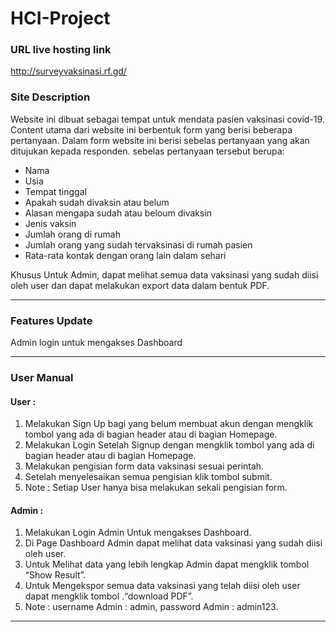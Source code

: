 # HCI-Project

### URL live hosting link
http://surveyvaksinasi.rf.gd/
<br>

### Site Description
Website ini dibuat sebagai tempat untuk mendata pasien vaksinasi covid-19. Content utama dari website ini berbentuk form yang berisi beberapa pertanyaan. Dalam form website ini berisi sebelas pertanyaan yang akan ditujukan kepada responden. sebelas pertanyaan tersebut berupa:
  * Nama 
  * Usia 
  * Tempat tinggal
  * Apakah sudah divaksin atau belum
  * Alasan mengapa sudah atau beloum divaksin
  * Jenis vaksin
  * Jumlah orang di rumah 
  * Jumlah orang yang sudah tervaksinasi di rumah pasien
  * Rata-rata kontak dengan orang lain dalam sehari

Khusus Untuk Admin, dapat melihat semua data vaksinasi yang sudah diisi oleh user dan dapat melakukan export data dalam bentuk PDF.
<hr>

### Features Update
Admin login untuk mengakses Dashboard
<hr>

### User Manual
#### User :
1.	Melakukan Sign Up bagi yang belum membuat akun dengan mengklik tombol yang ada di bagian header atau di bagian Homepage.
2.	Melakukan Login Setelah Signup dengan mengklik tombol yang ada di bagian header atau di bagian Homepage.
3.	Melakukan pengisian form data vaksinasi sesuai perintah.
4.	Setelah menyelesaikan semua pengisian klik tombol submit.
5.	Note : Setiap User hanya bisa melakukan sekali pengisian form.
#### Admin :
1.	Melakukan Login Admin Untuk mengakses Dashboard.
2.	Di Page Dashboard Admin dapat melihat data vaksinasi yang sudah diisi oleh user.
3.	Untuk Melihat data yang lebih lengkap Admin dapat mengklik tombol “Show Result”.
4.	Untuk Mengekspor semua data vaksinasi yang telah diisi oleh user dapat mengklik tombol .“download PDF”.
5.	Note : username Admin : admin, password Admin : admin123.
<hr>


